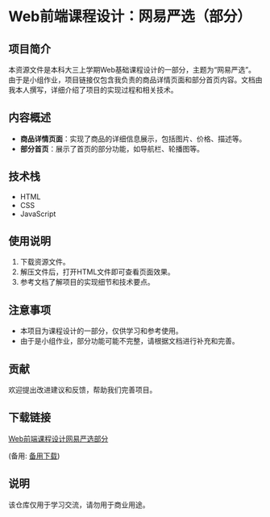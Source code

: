 # Web前端课程设计：网易严选（部分）

## 项目简介

本资源文件是本科大三上学期Web基础课程设计的一部分，主题为“网易严选”。由于是小组作业，项目链接仅包含我负责的商品详情页面和部分首页内容。文档由我本人撰写，详细介绍了项目的实现过程和相关技术。

## 内容概述

- **商品详情页面**：实现了商品的详细信息展示，包括图片、价格、描述等。
- **部分首页**：展示了首页的部分功能，如导航栏、轮播图等。

## 技术栈

- HTML
- CSS
- JavaScript

## 使用说明

1. 下载资源文件。
2. 解压文件后，打开HTML文件即可查看页面效果。
3. 参考文档了解项目的实现细节和技术要点。

## 注意事项

- 本项目为课程设计的一部分，仅供学习和参考使用。
- 由于是小组作业，部分功能可能不完整，请根据文档进行补充和完善。

## 贡献

欢迎提出改进建议和反馈，帮助我们完善项目。

## 下载链接
[Web前端课程设计网易严选部分](https://pan.quark.cn/s/8e987b8542d1) 

(备用: [备用下载](https://pan.baidu.com/s/1m5mrB7xBefO8hXyhW4eLVg?pwd=1234))

## 说明

该仓库仅用于学习交流，请勿用于商业用途。
